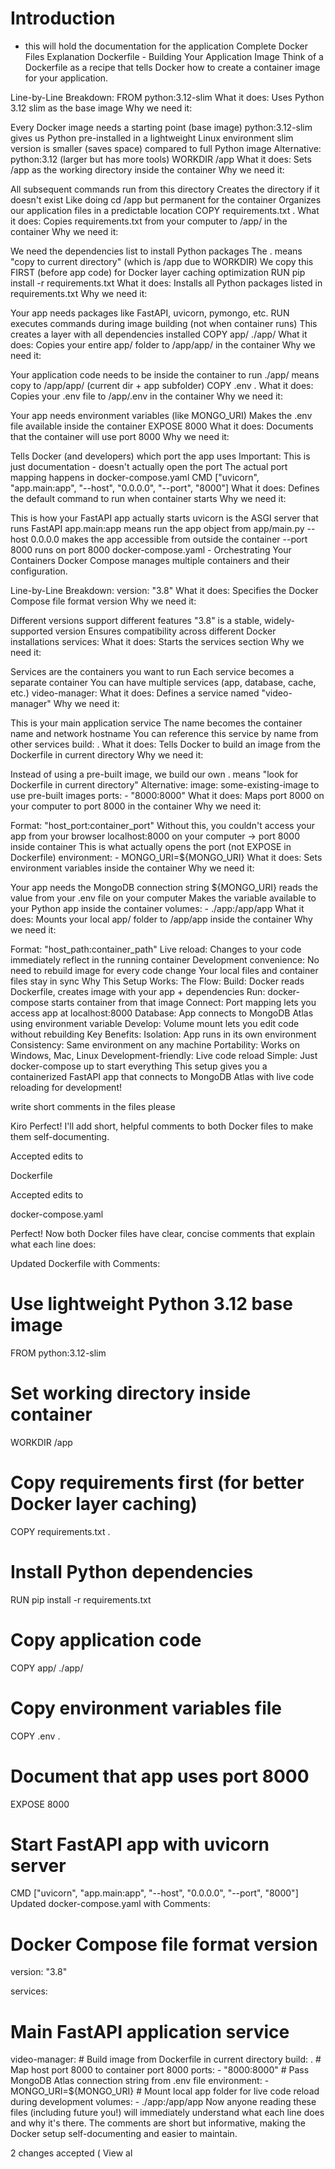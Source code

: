 # Introduction

- this will hold the documentation for the application
Complete Docker Files Explanation
Dockerfile - Building Your Application Image
Think of a Dockerfile as a recipe that tells Docker how to create a container image for your application.

Line-by-Line Breakdown:
FROM python:3.12-slim
What it does: Uses Python 3.12 slim as the base image Why we need it:

Every Docker image needs a starting point (base image)
python:3.12-slim gives us Python pre-installed in a lightweight Linux environment
slim version is smaller (saves space) compared to full Python image
Alternative: python:3.12 (larger but has more tools)
WORKDIR /app
What it does: Sets /app as the working directory inside the container Why we need it:

All subsequent commands run from this directory
Creates the directory if it doesn't exist
Like doing cd /app but permanent for the container
Organizes our application files in a predictable location
COPY requirements.txt .
What it does: Copies requirements.txt from your computer to /app/ in the container Why we need it:

We need the dependencies list to install Python packages
The . means "copy to current directory" (which is /app due to WORKDIR)
We copy this FIRST (before app code) for Docker layer caching optimization
RUN pip install -r requirements.txt
What it does: Installs all Python packages listed in requirements.txt Why we need it:

Your app needs packages like FastAPI, uvicorn, pymongo, etc.
RUN executes commands during image building (not when container runs)
This creates a layer with all dependencies installed
COPY app/ ./app/
What it does: Copies your entire app/ folder to /app/app/ in the container Why we need it:

Your application code needs to be inside the container to run
./app/ means copy to /app/app/ (current dir + app subfolder)
COPY .env .
What it does: Copies your .env file to /app/.env in the container Why we need it:

Your app needs environment variables (like MONGO_URI)
Makes the .env file available inside the container
EXPOSE 8000
What it does: Documents that the container will use port 8000 Why we need it:

Tells Docker (and developers) which port the app uses
Important: This is just documentation - doesn't actually open the port
The actual port mapping happens in docker-compose.yaml
CMD ["uvicorn", "app.main:app", "--host", "0.0.0.0", "--port", "8000"]
What it does: Defines the default command to run when container starts Why we need it:

This is how your FastAPI app actually starts
uvicorn is the ASGI server that runs FastAPI
app.main:app means run the app object from app/main.py
--host 0.0.0.0 makes the app accessible from outside the container
--port 8000 runs on port 8000
docker-compose.yaml - Orchestrating Your Containers
Docker Compose manages multiple containers and their configuration.

Line-by-Line Breakdown:
version: "3.8"
What it does: Specifies the Docker Compose file format version Why we need it:

Different versions support different features
"3.8" is a stable, widely-supported version
Ensures compatibility across different Docker installations
services:
What it does: Starts the services section Why we need it:

Services are the containers you want to run
Each service becomes a separate container
You can have multiple services (app, database, cache, etc.)
  video-manager:
What it does: Defines a service named "video-manager" Why we need it:

This is your main application service
The name becomes the container name and network hostname
You can reference this service by name from other services
    build: .
What it does: Tells Docker to build an image from the Dockerfile in current directory Why we need it:

Instead of using a pre-built image, we build our own
. means "look for Dockerfile in current directory"
Alternative: image: some-existing-image to use pre-built images
    ports:
      - "8000:8000"
What it does: Maps port 8000 on your computer to port 8000 in the container Why we need it:

Format: "host_port:container_port"
Without this, you couldn't access your app from your browser
localhost:8000 on your computer → port 8000 inside container
This is what actually opens the port (not EXPOSE in Dockerfile)
    environment:
      - MONGO_URI=${MONGO_URI}
What it does: Sets environment variables inside the container Why we need it:

Your app needs the MongoDB connection string
${MONGO_URI} reads the value from your .env file on your computer
Makes the variable available to your Python app inside the container
    volumes:
      - ./app:/app/app
What it does: Mounts your local app/ folder to /app/app inside the container Why we need it:

Format: "host_path:container_path"
Live reload: Changes to your code immediately reflect in the running container
Development convenience: No need to rebuild image for every code change
Your local files and container files stay in sync
Why This Setup Works:
The Flow:
Build: Docker reads Dockerfile, creates image with your app + dependencies
Run: docker-compose starts container from that image
Connect: Port mapping lets you access app at localhost:8000
Database: App connects to MongoDB Atlas using environment variable
Develop: Volume mount lets you edit code without rebuilding
Key Benefits:
Isolation: App runs in its own environment
Consistency: Same environment on any machine
Portability: Works on Windows, Mac, Linux
Development-friendly: Live code reload
Simple: Just docker-compose up to start everything
This setup gives you a containerized FastAPI app that connects to MongoDB Atlas with live code reloading for development!

write short comments in the files please

Kiro
Perfect! I'll add short, helpful comments to both Docker files to make them self-documenting.

Accepted edits to

Dockerfile


Accepted edits to

docker-compose.yaml


Perfect! Now both Docker files have clear, concise comments that explain what each line does:

Updated Dockerfile with Comments:
# Use lightweight Python 3.12 base image
FROM python:3.12-slim

# Set working directory inside container
WORKDIR /app

# Copy requirements first (for better Docker layer caching)
COPY requirements.txt .
# Install Python dependencies
RUN pip install -r requirements.txt

# Copy application code
COPY app/ ./app/
# Copy environment variables file
COPY .env .

# Document that app uses port 8000
EXPOSE 8000

# Start FastAPI app with uvicorn server
CMD ["uvicorn", "app.main:app", "--host", "0.0.0.0", "--port", "8000"]
Updated docker-compose.yaml with Comments:
# Docker Compose file format version
version: "3.8"

services:
  # Main FastAPI application service
  video-manager:
    # Build image from Dockerfile in current directory
    build: .
    # Map host port 8000 to container port 8000
    ports:
      - "8000:8000"
    # Pass MongoDB Atlas connection string from .env file
    environment:
      - MONGO_URI=${MONGO_URI}
    # Mount local app folder for live code reload during development
    volumes:
      - ./app:/app/app
Now anyone reading these files (including future you!) will immediately understand what each line does and why it's there. The comments are short but informative, making the Docker setup self-documenting and easier to maintain.


2 changes accepted
(
View al
